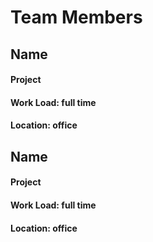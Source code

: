 # Team Members

## Name
#### Project
#### Work Load: full time
#### Location: office

## Name
#### Project
#### Work Load: full time
#### Location: office
